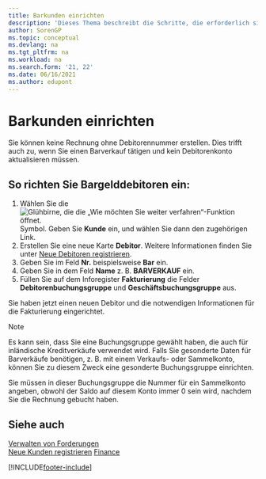 ```yaml
---
title: Barkunden einrichten
description: 'Dieses Thema beschreibt die Schritte, die erforderlich sind, um die Rechnung mit einer Kundennummer für Debitoren, die in bar bezahlen, festzulegen.'
author: SorenGP
ms.topic: conceptual
ms.devlang: na
ms.tgt_pltfrm: na
ms.workload: na
ms.search.form: '21, 22'
ms.date: 06/16/2021
ms.author: edupont
---
```

# <a name="set-up-cash-customers"></a><a name="set-up-cash-customers"></a><a name="set-up-cash-customers"></a>Barkunden einrichten

Sie können keine Rechnung ohne Debitorennummer erstellen. Dies trifft auch zu, wenn Sie einen Barverkauf tätigen und kein Debitorenkonto aktualisieren müssen.  

## <a name="to-set-up-a-cash-customer"></a><a name="to-set-up-a-cash-customer"></a><a name="to-set-up-a-cash-customer"></a>So richten Sie Bargelddebitoren ein:

1. Wählen Sie die ![Glühbirne, die die „Wie möchten Sie weiter verfahren“-Funktion öffnet.](media/ui-search/search_small.png "Tell Me-Funktion") Symbol. Geben Sie **Kunde** ein, und wählen Sie dann den zugehörigen Link.  
2. Erstellen Sie eine neue Karte **Debitor**. Weitere Informationen finden Sie unter [Neue Debitoren registrieren](sales-how-register-new-customers.md).
3. Geben Sie im Feld **Nr.** beispielsweise **Bar** ein.  
4. Geben Sie in dem Feld **Name** z. B. **BARVERKAUF** ein.  
5. Füllen Sie auf dem Inforegister **Fakturierung** die Felder **Debitorenbuchungsgruppe** und **Geschäftsbuchungsgruppe** aus.  

 Sie haben jetzt einen neuen Debitor und die notwendigen Informationen für die Fakturierung eingerichtet.  

> [!NOTE]  
> Es kann sein, dass Sie eine Buchungsgruppe gewählt haben, die auch für inländische Kreditverkäufe verwendet wird. Falls Sie gesonderte Daten für Barverkäufe benötigen, z. B. mit einem Verkaufs- oder Sammelkonto, können Sie zu diesem Zweck eine gesonderte Buchungsgruppe einrichten.  
>
> Sie müssen in dieser Buchungsgruppe die Nummer für ein Sammelkonto angeben, obwohl der Saldo auf diesem Konto immer 0 sein wird, nachdem Sie die Rechnung gebucht haben.  

## <a name="see-also"></a><a name="see-also"></a><a name="see-also"></a>Siehe auch

[Verwalten von Forderungen](receivables-manage-receivables.md)  
[Neue Kunden registrieren](sales-how-register-new-customers.md)
[Finance](finance.md)  



[!INCLUDE[footer-include](includes/footer-banner.md)]
